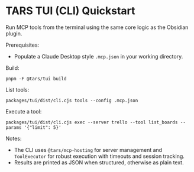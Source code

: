 # TARS TUI (CLI) Quickstart

Run MCP tools from the terminal using the same core logic as the Obsidian plugin.

Prerequisites:

- Populate a Claude Desktop style `.mcp.json` in your working directory.

Build:

```
pnpm -F @tars/tui build
```

List tools:

```
packages/tui/dist/cli.cjs tools --config .mcp.json
```

Execute a tool:

```
packages/tui/dist/cli.cjs exec --server trello --tool list_boards --params '{"limit": 5}'
```

Notes:

- The CLI uses `@tars/mcp-hosting` for server management and `ToolExecutor` for robust execution with timeouts and session tracking.
- Results are printed as JSON when structured, otherwise as plain text.

